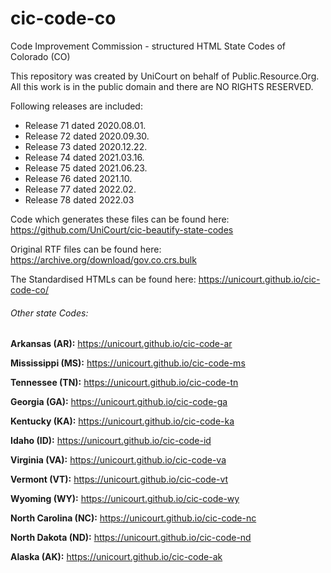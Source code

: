 # cic-code-co
Code Improvement Commission - structured HTML State Codes of Colorado (CO)

This repository was created by UniCourt on behalf of Public.Resource.Org. All this work is in the public domain and there are NO RIGHTS RESERVED.

Following releases are included:

 * Release 71 dated 2020.08.01.
 * Release 72 dated 2020.09.30.
 * Release 73 dated 2020.12.22.
 * Release 74 dated 2021.03.16.
 * Release 75 dated 2021.06.23.
 * Release 76 dated 2021.10.
 * Release 77 dated 2022.02.
 * Release 78 dated 2022.03

Code which generates these files can be found here: https://github.com/UniCourt/cic-beautify-state-codes

Original RTF files can be found here: https://archive.org/download/gov.co.crs.bulk

The Standardised HTMLs can be found here: https://unicourt.github.io/cic-code-co/

 ###### Other state Codes:

 **Arkansas (AR):** https://unicourt.github.io/cic-code-ar

 **Mississippi (MS):** https://unicourt.github.io/cic-code-ms

 **Tennessee (TN):** https://unicourt.github.io/cic-code-tn

 **Georgia (GA):** https://unicourt.github.io/cic-code-ga

 **Kentucky (KA):** https://unicourt.github.io/cic-code-ka

 **Idaho (ID):** https://unicourt.github.io/cic-code-id

 **Virginia (VA):** https://unicourt.github.io/cic-code-va
 
 **Vermont (VT):** https://unicourt.github.io/cic-code-vt

 **Wyoming (WY):** https://unicourt.github.io/cic-code-wy

 **North Carolina (NC):** https://unicourt.github.io/cic-code-nc

 **North Dakota (ND):** https://unicourt.github.io/cic-code-nd

 **Alaska (AK):** https://unicourt.github.io/cic-code-ak


